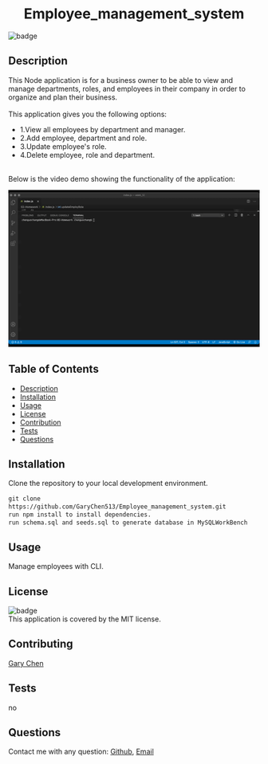 

<h1 align="center">Employee_management_system</h1>

![badge](https://img.shields.io/badge/license-MIT-brightgreen)<br />

## Description 
This Node application is for a business owner to be able to view and manage departments, roles, and employees in their company in order to organize and plan their business. <br />
<br/>
This application gives you the following options:<br/>
 * 1.View all employees by department and manager.<br/>
 * 2.Add employee, department and role.<br/>
 * 3.Update employee's role. <br/>
 * 4.Delete employee, role and department.<br/>
<br/>
Below is the video demo showing the functionality of the application:<br />
  
![demo](./demo.gif)

## Table of Contents

- [Description](#description)
- [Installation](#installation)
- [Usage](#usage)
- [License](#license)
- [Contribution](#contributing)
- [Tests](#tests)
- [Questions](#questions)

## Installation
Clone the repository to your local development environment.
```
git clone https://github.com/GaryChen513/Employee_management_system.git
run npm install to install dependencies.
run schema.sql and seeds.sql to generate database in MySQLWorkBench
```



## Usage
Manage employees with CLI.<br/>

## License
![badge](https://img.shields.io/badge/license-MIT-brightgreen)<br />
This application is covered by the MIT license.

## Contributing
[Gary Chen](https://github.com/GaryChen513)

## Tests
no

## Questions
Contact me with any question: [Github](https://github.com/GaryChen513), 
[Email](mailto:garychen19970513@gmail.com)
